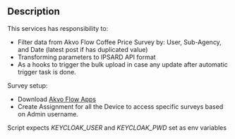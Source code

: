 ## Description 

This services has responsibility to:
- Filter data from Akvo Flow Coffee Price Survey by: User, Sub-Agency, and Date (latest post if has duplicated value)
- Transforming parameters to IPSARD API format 
- As a hooks to trigger the bulk upload in case any update after automatic trigger task is done.

Survey setup:
- Download [Akvo Flow Apps](https://greencoffee.akvoflow.org/app2)
- Create Assignment for all the Device to access specific surveys based on Admin username.

Script expects 
*KEYCLOAK_USER* and *KEYCLOAK_PWD* set as env variables

